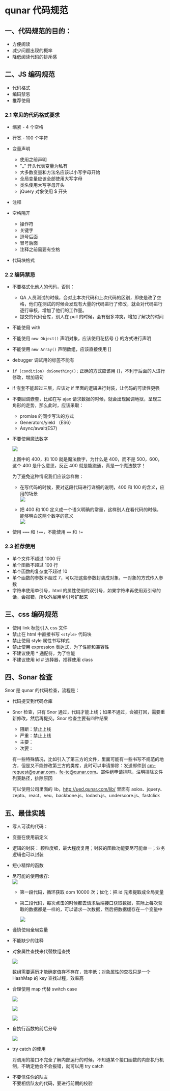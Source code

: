 # qunar 代码规范      

## 一、代码规范的目的：    

- 方便阅读
- 减少问题出现的概率
- 降低阅读代码的排斥感   

## 二、JS 编码规范    

- 代码格式
- 编码禁忌
- 推荐使用   

### 2.1 常见的代码格式要求     

- 缩紧 - 4 个空格   
- 行宽 - 100 个字符
- 变量声明 
    - 使用之前声明
    - "_" 开头代表变量为私有
    - 大多数变量和方法名应该以小写字母开始
    - 全局变量应该全部使用大写字母
    - 类名使用大写字母开头
    - jQuery 对象使用 $ 开头
- 注释
- 空格隔开
    - 操作符
    - 关键字
    - 逗号后面
    - 冒号后面
    - 注释之前需要有空格
    
- 代码块格式

### 2.2 编码禁忌
- 不要格式化他人的代码，否则：
     - QA 人员测试的时候，会对比本次代码和上次代码的区别，即使是改了空格，他们在测试的时候会发现有大量的代码进行了修改，就会对代码进行逐行审核，增加了他们的工作量。
    - 提交的代码仓库，别人在 pull 的时候，会有很多冲突，增加了解决的时间
    
- 不能使用 with
- 不能使用 `new Object()` 声明对象，应该使用花括号 {} 的方式进行声明
- 不能使用 `new Array()` 声明数组，应该直接使用 []
- debugger 调试用的标签不能有
- `if (condition) doSomething();` 正确的方式应该用 {}，不利于后面的人进行修改，增加语句
- if 嵌套不能超过三层，应该对 if 里面的逻辑进行封装，让代码的可读性更强
- 不要回调嵌套，比如在写 ajax 请求数据的时候，就会出现回调地狱，呈现三角形的走势，那么此时，应该采取：
    - promise 的同步写法的方式
    - Generators/yield （ES6）
    - Async/await(ES7) 
- 不要使用魔法数字  

    ![](./pic/magicNumber.png)    
   
    上图中的 400，和 100 就是魔法数字，为什么是 400，而不是 500，600，这个 400 是什么意思，反正 400 就是能跑通，真是一个魔法数字！       
    
    为了避免这种情况我们应该怎样做：  
    - 在写代码的时候，要对这段代码进行详细的说明，400 和 100 的含义，应用的场景  
    ![](./pic/magicNumber2.png)      
    
    - 把 400 和 100 定义成一个语义明确的常量，这样别人在看代码的时候，能够明白这两个数字的意义        
    ![](./pic/magicNumber3.png)       
    
- 使用 `===` 和 `!==`，不能使用 `==` 和 `!=`   
   
### 2.3 推荐使用

- 单个文件不超过 1000 行
- 单个函数不超过 100 行
- 单个函数的复杂度不超过 10
- 单个函数的参数不超过 7，可以把这些参数封装成对象，一对象的方式传入参数
- 字符串使用单引号，html 的属性使用的双引号，如果字符串再使用双引号的话，会报错，所以外层用单引号扩起来     



## 三、css 编码规范     

- 使用 link 标签引入 css 文件
- 禁止在 html 中直接书写 `<style>` 代码块
- 禁止使用 style 属性书写样式
- 禁止使用 expression 表达式，为了性能和兼容性
- 不建议使用 * 通配符，为了性能
- 不建议使用 id # 选择器，推荐使用 class

## 四、Sonar 检查    
Snor 是 qunar 的代码检查，流程是：

- 代码提交到代码仓库    
- Snor 检查，只有 Snor 通过，代码才能上线；如果不通过，会被打回，需要重新修改，然后再提交。Snor 检查主要有四种结果    
    
    - 阻断：禁止上线
    - 严重：禁止上线
    - 主要：
    - 次要：   
    
  有一些特殊情况，比如引入了第三方的文件，里面可能有一些书写不规范的地方，但是又不能修改第三方的类库，此时可以申请排除：发送邮件到 cm-request@qunar.com，fe-tc@qunar.com。邮件组申请排除，注明排除文件列表路径，排除原因       
        
  可以使用公司里面的 lib，http://ued.qunar.com/lib/ 里面有 axios、jquery、zepto、react、veu、backbone.js、lodash.js、underscore.js、fastclick    
  
## 五、最佳实践    

- 写人可读的代码：
- 变量在使用前定义
- 逻辑的封装： 颗粒度细，最大程度复用；封装的函数功能要尽可能单一；业务逻辑也可以封装
- 短小精悍的函数
- 尽可能的使用缓存:     
    ![](./pic/optimize.png)    
    
    - 第一段代码，循环获取 dom 10000 次；优化：把 id 元素提取成全局变量    
    - 第二段代码，每次点击的时候都去请求后端接口获取数据，实际上每次获取的数据都是一样的，可以请求一次数据，然后把数据缓存在一个变量中
    
        ![](./pic/optimize1.png)
    
- 谨慎使用全局变量
- 不能缺少的注释
- 对象属性查找来代替数组查找      

    ![](./pic/object.png)      
    
    数组需要遍历才能确定值存不存在，效率低；对象属性的查找只是一个 HashMap 的 key 查找过程，效率高

- 合理使用 map 代替 switch case    

    ![](./pic/map.png)   
    
    ![](./pic/switch.png)
    
    ![](./pic/map2.png)

- 自执行函数的前后分号    

    ![](./pic/function.png)

- try catch 的使用    

    对调用的接口不完全了解内部运行的时候，不知道某个接口函数的内部执行机制，不确定他会不会报错，就可以用 try catch 

- 不要信任你的队友    
  不要相信队友的代码，要进行前期的校验     
   

